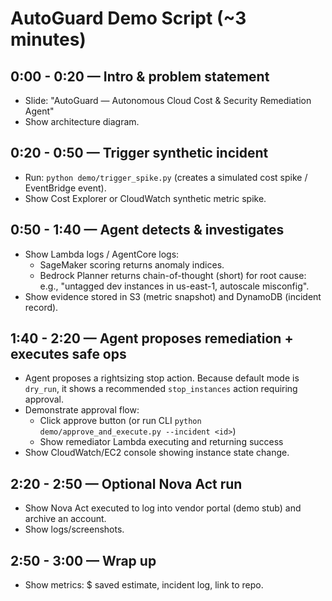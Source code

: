 # AutoGuard Demo Script (~3 minutes)

## 0:00 - 0:20 — Intro & problem statement
- Slide: "AutoGuard — Autonomous Cloud Cost & Security Remediation Agent"
- Show architecture diagram.

## 0:20 - 0:50 — Trigger synthetic incident
- Run: `python demo/trigger_spike.py` (creates a simulated cost spike / EventBridge event).
- Show Cost Explorer or CloudWatch synthetic metric spike.

## 0:50 - 1:40 — Agent detects & investigates
- Show Lambda logs / AgentCore logs:
  - SageMaker scoring returns anomaly indices.
  - Bedrock Planner returns chain-of-thought (short) for root cause: e.g., "untagged dev instances in us-east-1, autoscale misconfig".
- Show evidence stored in S3 (metric snapshot) and DynamoDB (incident record).

## 1:40 - 2:20 — Agent proposes remediation + executes safe ops
- Agent proposes a rightsizing stop action. Because default mode is `dry_run`, it shows a recommended `stop_instances` action requiring approval.
- Demonstrate approval flow:
  - Click approve button (or run CLI `python demo/approve_and_execute.py --incident <id>`)
  - Show remediator Lambda executing and returning success
- Show CloudWatch/EC2 console showing instance state change.

## 2:20 - 2:50 — Optional Nova Act run
- Show Nova Act executed to log into vendor portal (demo stub) and archive an account.
- Show logs/screenshots.

## 2:50 - 3:00 — Wrap up
- Show metrics: $ saved estimate, incident log, link to repo.
